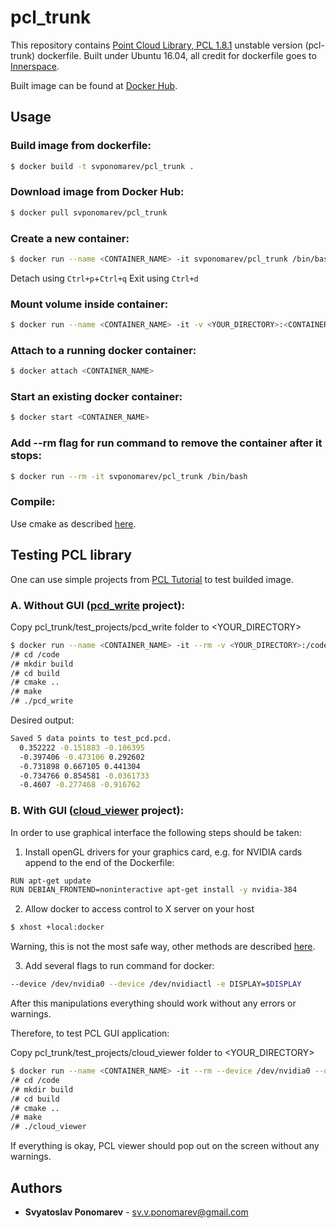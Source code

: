 # pcl_trunk

This repository contains [Point Cloud Library, PCL 1.8.1][1] unstable version (pcl-trunk) dockerfile. Built under Ubuntu 16.04, all credit for dockerfile goes to [Innerspace][2].

Built image can be found at [Docker Hub][3].

## Usage
### Build image from dockerfile:
```sh
$ docker build -t svponomarev/pcl_trunk .
```
### Download image from Docker Hub:
```sh
$ docker pull svponomarev/pcl_trunk
```
### Create a new container:
```sh
$ docker run --name <CONTAINER_NAME> -it svponomarev/pcl_trunk /bin/bash
```
Detach using `Ctrl+p`+`Ctrl+q`
Exit using `Ctrl+d`
### Mount volume inside container:
```sh
$ docker run --name <CONTAINER_NAME> -it -v <YOUR_DIRECTORY>:<CONTAINER_DIRECTORY> svponomarev/pcl_trunk /bin/bash
```
### Attach to a running docker container:
```sh
$ docker attach <CONTAINER_NAME>
```
### Start an existing docker container:
```sh
$ docker start <CONTAINER_NAME>
```
### Add --rm flag for run command to remove the container after it stops:
```sh
$ docker run --rm -it svponomarev/pcl_trunk /bin/bash
```
### Compile:
Use cmake as described [here][4].

## Testing PCL library
One can use simple projects from [PCL Tutorial][5] to test builded image.

### A. Without GUI ([pcd_write][6] project):

Copy pcl_trunk/test_projects/pcd_write folder to <YOUR_DIRECTORY>
```sh
$ docker run --name <CONTAINER_NAME> -it --rm -v <YOUR_DIRECTORY>:/code svponomarev/pcl_trunk /bin/bash
/# cd /code
/# mkdir build
/# cd build
/# cmake ..
/# make
/# ./pcd_write
```
Desired output:
```sh
Saved 5 data points to test_pcd.pcd.
  0.352222 -0.151883 -0.106395
  -0.397406 -0.473106 0.292602
  -0.731898 0.667105 0.441304
  -0.734766 0.854581 -0.0361733
  -0.4607 -0.277468 -0.916762
```

### B. With GUI ([cloud_viewer][7] project):

In order to use graphical interface the following steps should be taken:
1. Install openGL drivers for your graphics card, e.g. for NVIDIA cards append to the end of the Dockerfile:
```sh
RUN apt-get update
RUN DEBIAN_FRONTEND=noninteractive apt-get install -y nvidia-384
```
2. Allow docker to access control to X server on your host
```sh
$ xhost +local:docker
```
Warning, this is not the most safe way, other methods are described [here][8].

3. Add several flags to run command for docker:
```sh
--device /dev/nvidia0 --device /dev/nvidiactl -e DISPLAY=$DISPLAY
```
After this manipulations everything should work without any errors or warnings.

Therefore, to test PCL GUI application:

Copy pcl_trunk/test_projects/cloud_viewer folder to <YOUR_DIRECTORY>
```sh
$ docker run --name <CONTAINER_NAME> -it --rm --device /dev/nvidia0 --device /dev/nvidiactl -e DISPLAY=$DISPLAY -v <YOUR_DIRECTORY>:/code svponomarev/pcl_trunk /bin/bash
/# cd /code
/# mkdir build
/# cd build
/# cmake ..
/# make
/# ./cloud_viewer
```
If everything is okay, PCL viewer should pop out on the screen without any warnings.

## Authors

* **Svyatoslav Ponomarev** - sv.v.ponomarev@gmail.com


[1]: http://pointclouds.org/
[2]: https://github.com/innerspacehq/docker-pcl
[3]: https://hub.docker.com/r/svponomarev/pcl_trunk/
[4]: http://pointclouds.org/documentation/tutorials/using_pcl_pcl_config.php#using-pcl-pcl-config
[5]: http://pointclouds.org/documentation/tutorials/
[6]: http://pointclouds.org/documentation/tutorials/writing_pcd.php#writing-pcd
[7]: http://pointclouds.org/documentation/tutorials/cloud_viewer.php#cloud-viewer
[8]: http://wiki.ros.org/docker/Tutorials/GUI
